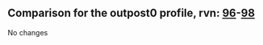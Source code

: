 ## Comparison for the outpost0 profile, rvn: [96](https://github.com/PRO100KatYT/FortniteProfileRevisions/tree/main/profiles/outpost0/96%20outpost0.json)-[98](https://github.com/PRO100KatYT/FortniteProfileRevisions/tree/main/profiles/outpost0/98%20outpost0.json)

No changes

